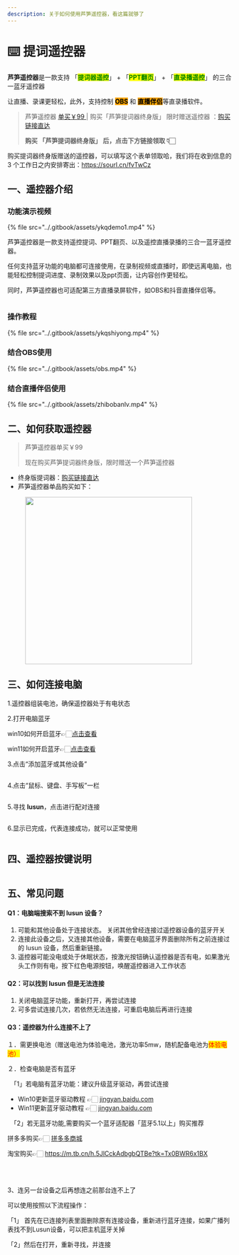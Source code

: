 ```yaml
---
description: 关于如何使用芦笋遥控器，看这篇就够了
---
```


# ⌨️ 提词遥控器

**芦笋遥控器**是一款支持 「<mark style="color:green;">**提词器遥控**</mark>」 + 「<mark style="color:green;">**PPT翻页**</mark>」 + 「<mark style="color:green;">**直录播遥控**</mark>」 的三合一蓝牙遥控器

让直播、录课更轻松，此外，支持控制 <mark style="background-color:orange;">**OBS**</mark> 和 <mark style="background-color:orange;">**直播伴侣**</mark>等直录播软件。

> 芦笋遥控器 [单买￥99 ](remote.md#er-ru-he-huo-qu-yao-kong-qi) |  购买「芦笋提词器终身版」 限时赠送遥控器 ：[购买链接直达](https://tcq.lusun.com/pricing/)
>
> **购买 「芦笋提词器终身版」 后，点击下方链接领取 👇🏻**

购买提词器终身版赠送的遥控器，可以填写这个表单领取哈，我们将在收到信息的 3 个工作日之内安排寄出：https://sourl.cn/fvTwCz



## 一、遥控器介绍

### 功能演示视频

{% file src="../.gitbook/assets/ykqdemo1.mp4" %}

芦笋遥控器是一款支持遥控提词、PPT翻页、以及遥控直播录播的三合一蓝牙遥控器。

任何支持蓝牙功能的电脑都可连接使用，在录制视频或直播时，即使远离电脑，也能轻松控制提词进度、录制效果以及ppt页面，让内容创作更轻松。

同时，芦笋遥控器也可适配第三方直播录屏软件，如OBS和抖音直播伴侣等。

<figure><img src="../.gitbook/assets/yaokongqizhichi.png" alt=""><figcaption></figcaption></figure>

### 操作教程 <a href="#f0-9f-8e-a5-e6-93-8d-e4-bd-9c-e6-95-99-e7-a8-8b" id="f0-9f-8e-a5-e6-93-8d-e4-bd-9c-e6-95-99-e7-a8-8b"></a>

{% file src="../.gitbook/assets/ykqshiyong.mp4" %}

### 结合OBS使用

{% file src="../.gitbook/assets/obs.mp4" %}

### 结合直播伴侣使用

{% file src="../.gitbook/assets/zhibobanlv.mp4" %}

## 二、如何获取遥控器

> 芦笋遥控器单买￥99 &#x20;
>
> 现在购买芦笋提词器终身版，限时赠送一个芦笋遥控器

* 终身版提词器：[购买链接直达](https://tcq.lusun.com/pricing/)
* 芦笋遥控器单品购买如下：

<div align="left">

<figure><img src="../.gitbook/assets/yaokongqigoumai.jpeg" alt="" width="375"><figcaption></figcaption></figure>

</div>

## 三、如何连接电脑 <a href="#e4-b8-89-e3-80-81-e5-a6-82-e4-bd-95-e8-bf-9e-e6-8e-a5-e7-94-b5-e8-84-91" id="e4-b8-89-e3-80-81-e5-a6-82-e4-bd-95-e8-bf-9e-e6-8e-a5-e7-94-b5-e8-84-91"></a>

1.遥控器组装电池，确保遥控器处于有电状态

2.打开电脑蓝牙

win10如何开启蓝牙👉🏻[点击查看](https://jingyan.baidu.com/article/c33e3f48bdd46bab14cbb568.html?ref=help.lusun.com)

win11如何开启蓝牙👉🏻[点击查看](https://jingyan.baidu.com/article/2d5afd6903da6bc4a3e28e24.html?ref=help.lusun.com)

3.点击“添加蓝牙或其他设备”

<figure><img src="../.gitbook/assets/ykqthree.png" alt=""><figcaption></figcaption></figure>

4.点击“鼠标、键盘、手写板”一栏

<figure><img src="../.gitbook/assets/ykqfour.png" alt=""><figcaption></figcaption></figure>

5.寻找 **lusun**，点击进行配对连接

<figure><img src="../.gitbook/assets/ykqfive.png" alt=""><figcaption></figcaption></figure>

6.显示已完成，代表连接成功，就可以正常使用

<figure><img src="../.gitbook/assets/ykqsix.png" alt=""><figcaption></figcaption></figure>

## 四、遥控器按键说明 <a href="#e5-9b-9b-e3-80-81-e9-81-a5-e6-8e-a7-e5-99-a8-e6-8c-89-e9-94-ae-e8-af-b4-e6-98-8e" id="e5-9b-9b-e3-80-81-e9-81-a5-e6-8e-a7-e5-99-a8-e6-8c-89-e9-94-ae-e8-af-b4-e6-98-8e"></a>

<figure><img src="../.gitbook/assets/ykqanjian.png" alt=""><figcaption></figcaption></figure>

## 五、常见问题 <a href="#e4-ba-94-e3-80-81-e5-b8-b8-e8-a7-81-e9-97-ae-e9-a2-98" id="e4-ba-94-e3-80-81-e5-b8-b8-e8-a7-81-e9-97-ae-e9-a2-98"></a>

#### Q1：电脑端搜索不到 lusun 设备？

1. 可能和其他设备处于连接状态。 关闭其他曾经连接过遥控器设备的蓝牙开关
2. 连接此设备之后，又连接其他设备，需要在电脑蓝牙界面删除所有之前连接过的 lusun 设备，然后重新链接。
3. 遥控器可能没电或处于休眠状态，按激光按钮确认遥控器是否有电，如果激光头工作则有电，按下红色电源按钮，唤醒遥控器进入工作状态

#### Q2：可以找到 lusun 但是无法连接

1. 关闭电脑蓝牙功能，重新打开，再尝试连接
2. 可多尝试连接几次，若依然无法连接，可重启电脑后再进行连接[\
   ](https://help.lusun.com/gao-xiao-ti-ci-lu-sun-ti-ci-qi-jie-jue-fang-an/)

#### Q3：遥控器为什么连接不上了

１．需更换电池（赠送电池为体验电池，激光功率5mw，随机配备电池为<mark style="color:red;">体验电池）</mark>

２．检查电脑是否有蓝牙

　「1」若电脑有蓝牙功能：建议升级蓝牙驱动，再尝试连接

* Win10更新蓝牙驱动教程 👉🏻 [jingyan.baidu.com](https://jingyan.baidu.com/article/6fb756ec84280b651958fb38.html?ref=help.lusun.com)
* Win11更新蓝牙驱动教程 👉🏻 [jingyan.baidu.com](https://jingyan.baidu.com/article/19192ad8082213a43f570709.html?ref=help.lusun.com)

　「2」若无蓝牙功能,需要购买一个蓝牙适配器「蓝牙5.1以上」购买推荐

&#x20;        拼多多购买👉🏻 [拼多多商城](https://mobile.yangkeduo.com/goods1.html?refer\_share\_id=Wu51UnPZYQKVZ5mrwPYqbVonUWv2fxuJ\&refer\_share\_channel=copy\_link&\_oak\_share\_detail\_id=3967211238\&pxq\_secret\_key=643ZNGHJQ6FP4YXPWOPYAAKUHPBNIJO6SH6RDU2MIEQCPYQ6L4ZQ&\_wvx=10&\_oak\_share\_time=1706074897&\_wv=41729\&share\_uin=LWSW46VBVG74PQ3RIOAWHKD5XU\_GEXDA&\_x\_query=%E8%93%9D%E7%89%99%E9%80%82%E9%85%8D%E5%99%A8\&page\_from=23\&refer\_share\_uin=LWSW46VBVG74PQ3RIOAWHKD5XU\_GEXDA\&goods\_id=513430445715&\_oak\_share\_snapshot\_num=503&\_x\_org=2\&ref=help.lusun.com)

&#x20;        淘宝购买👉🏻 https://m.tb.cn/h.5JlCckAdbgbQTBe?tk=Tx0BWR6x1BX

<img src="../.gitbook/assets/image (4).png" alt="" data-size="original">

　

3、连另一台设备之后再想连之前那台连不上了

&#x20;  可以使用按照以下流程操作：

「1」 首先在已连接列表里面删除原有连接设备，重新进行蓝牙连接，如果广播列表找不到Lusun设备，可以把主机蓝牙关掉

「2」然后在打开，重新寻找，并连接







